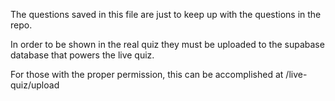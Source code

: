 The questions saved in this file are just to keep up with the questions in the repo.

In order to be shown in the real quiz they must be uploaded to the supabase database that powers the live quiz.

For those with the proper permission, this can be accomplished at /live-quiz/upload
